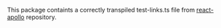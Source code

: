 This package containts a correctly transpiled test-links.ts file from
[react-apollo](https://github.com/apollographql/react-apollo/blob/master/src/test-links.ts)
repository.
